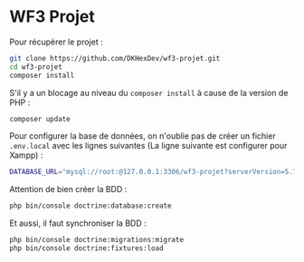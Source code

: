 # WF3 Projet

Pour récupèrer le projet :

```bash
git clone https://github.com/DKHexDev/wf3-projet.git
cd wf3-projet
composer install
```

S'il y a un blocage au niveau du `composer install` à cause de la version de PHP :

```bash
composer update
```

Pour configurer la base de données, on n'oublie pas de créer un fichier `.env.local` avec les lignes suivantes (La ligne suivante est configurer pour Xampp) :

```bash
DATABASE_URL="mysql://root:@127.0.0.1:3306/wf3-projet?serverVersion=5.7"
```

Attention de bien créer la BDD :

```bash
php bin/console doctrine:database:create
```

Et aussi, il faut synchroniser la BDD :

```bash
php bin/console doctrine:migrations:migrate
php bin/console doctrine:fixtures:load
```


